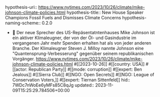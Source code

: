 hypothesis-uri:: https://www.nytimes.com/2023/10/26/climate/mike-johnson-climate-policies.html
hypothesis-title:: New House Speaker Champions Fossil Fuels and Dismisses Climate Concerns
hypothesis-naming-scheme:: 0.2.0

- 📝 Der neue Sprecher des US-Repäsentatntenhauses Mike Johnson ist ein aktiver Klimaleugner, der von der Öl- und Gasindustrie im vergangenen Jahr mehr Spenden erhalten hat als von jeder anderen Branche.  Der Klimaleugner Steven J. Milloy nannte Johnson eine "Quantensprung-Verbesserung" gegenüber seinem republikanischen Vorgänger. https://www.nytimes.com/2023/10/26/climate/mike-johnson-climate-policies.html #[[2023-10-26]] #[[country: USA]] #[[actor: Republican Party]] #[[mode: corruption]] #[[expert: Ben Jealous]] #[[Sierra Club]] #[[NGO: Open Secrets]] #[[NGO: League of Conservation Voters,]] #[[expert: Tiernan Sittenfeld]]
  hid:: 7WDc7nWoEe6yMFs85C8qJg
  updated:: 2023-11-09T15:25:29.784506+00:00